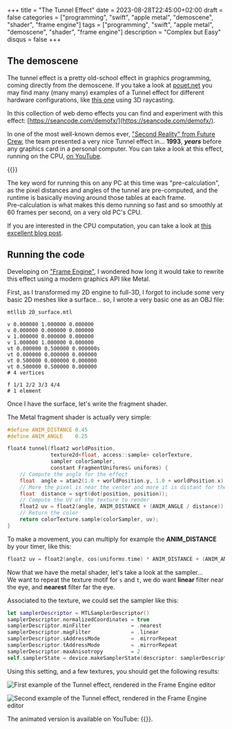 +++
title = "The Tunnel Effect"
date = 2023-08-28T22:45:00+02:00
draft = false
categories = ["programming", "swift", "apple metal", "demoscene", "shader", "frame engine"]
tags = ["programming", "swift", "apple metal", "demoscene", "shader", "frame engine"]
description = "Complex but Easy"
disqus = false
+++

## The demoscene

The tunnel effect is a pretty old-school effect in graphics programming, coming directly from the demoscene.
If you take a look at [pouet.net](https://www.pouet.net) you may find many (many many) examples of a Tunnel effect
for different hardware configurations, like [this one](https://www.pouet.net/prod.php?which=78044) using 3D raycasting.

In this collection of web demo effects you can find and experiment with this effect: 
[https://seancode.com/demofx/](https://seancode.com/demofx/).

In one of the most well-known demos ever, ["Second Reality" from Future Crew](https://www.pouet.net/prod.php?which=63), 
the team presented a very nice Tunnel effect in... **1993**, _**years**_ before any graphics card in a personal computer.
You can take a look at this effect, running on the CPU, [on YouTube](https://youtu.be/8G_aUxbbqWU?si=hRY4tsqnsgZA2Z4p&t=143).

{{<youtube id="8G_aUxbbqWU" autoplay="false">}}

The key word for running this on any PC at this time was "pre-calculation", as the pixel distances and angles of the tunnel
are pre-computed, and the runtime is basically moving around those tables at each frame.  
Pre-calculation is what makes this demo running so fast and so smoothly at 60 frames per second, on a very old PC's CPU.

If you are interested in the CPU computation, you can take a look at [this excellent blog post](https://lodev.org/cgtutor/tunnel.html).

## Running the code

Developing on ["Frame Engine"](/posts/frame_engine_advances_2023), I wondered how long it would take to rewrite this 
effect using a modern graphics API like Metal.

First, as I transformed my 2D engine to full-3D, I forgot to include some very basic 2D meshes like a surface... so,
I wrote a very basic one as an OBJ file:

```obj
mtllib 2D_surface.mtl

v 0.000000 1.000000 0.000000
v 0.000000 0.000000 0.000000
v 1.000000 0.000000 0.000000
v 1.000000 1.000000 0.000000
vt 0.000000 0.500000 0.000000s
vt 0.000000 0.000000 0.000000
vt 0.500000 0.000000 0.000000
vt 0.500000 0.500000 0.000000
# 4 vertices

f 1/1 2/2 3/3 4/4
# 1 element
```

Once I have the surface, let's write the fragment shader.

The Metal fragment shader is actually very simple:

```c++
#define ANIM_DISTANCE 0.45
#define ANIM_ANGLE    0.25

float4 tunnel(float2 worldPosition,
              texture2d<float, access::sample> colorTexture,
              sampler colorSampler,
              constant FragmentUniforms& uniforms) {
    // Compute the angle for the effect
    float  angle = atan2(1.0 + worldPosition.y, 1.0 + worldPosition.x) / PI; 
    // More the pixel is near the center and more it is distant for the effet
    float  distance = sqrt(dot(position, position));                    
    // Compute the UV of the texture to render
    float2 uv = float2(angle, ANIM_DISTANCE + (ANIM_ANGLE / distance));
    // Return the color
    return colorTexture.sample(colorSampler, uv);
}
```

To make a movement, you can multiply for example the **ANIM_DISTANCE** by your timer, like this:

```c++
float2 uv = float2(angle, cos(uniforms.time) * ANIM_DISTANCE + (ANIM_ANGLE / distance));
```

Now that we have the metal shader, let's take a look at the sampler...  
We want to repeat the texture motif for `s` and `t`, we do want **linear** filter near the eye, and **nearest** filter
far the eye.

Associated to the texture, we could set the sampler like this:

```swift
let samplerDescriptor = MTLSamplerDescriptor()
samplerDescriptor.normalizedCoordinates = true
samplerDescriptor.minFilter             = .nearest
samplerDescriptor.magFilter             = .linear
samplerDescriptor.sAddressMode          = .mirrorRepeat
samplerDescriptor.tAddressMode          = .mirrorRepeat
samplerDescriptor.maxAnisotropy         = 2
self.samplerState = device.makeSamplerState(descriptor: samplerDescriptor)
```

Using this setting, and a few textures, you should get the following results:

![First example of the Tunnel effect, rendered in the Frame Engine editor](images/tunnel_ex_0.png)

![Second example of the Tunnel effect, rendered in the Frame Engine editor](images/tunnel_ex_1.png)

The animated version is available on YouTube: {{<youtube id="GqaDGEvxQ5E" autoplay="false">}}.
